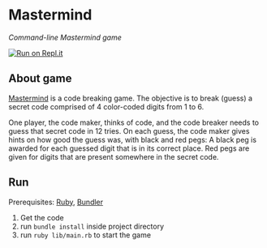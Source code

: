 # Mastermind

*Command-line Mastermind game*

[![Run on Repl.it](https://repl.it/badge/github/themetar/mastermind-ruby)](https://replit.com/@themetar/mastermind-ruby)

## About game

[Mastermind](https://en.wikipedia.org/wiki/Mastermind_(board_game)) is a code breaking game. The objective is to break (guess) a secret code comprised of 4 color-coded digits from 1 to 6.

One player, the code maker, thinks of code, and the code breaker needs to guess that secret code in 12 tries. On each guess, the code maker gives hints on how good the guess was, with black and red pegs: A black peg is awarded for each guessed digit that is in its correct place. Red pegs are given for digits that are present somewhere in the secret code.

## Run 

Prerequisites: [Ruby](https://www.ruby-lang.org/en/), [Bundler](https://bundler.io/)

1. Get the code
2. run `bundle install` inside project directory
3. run `ruby lib/main.rb` to start the game
